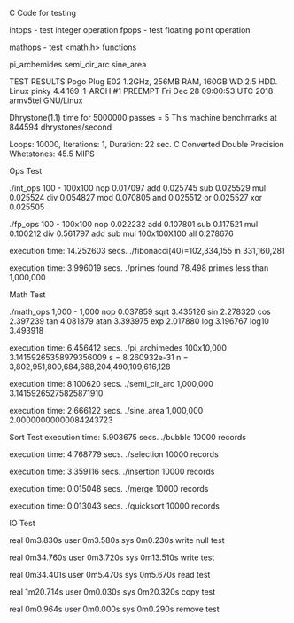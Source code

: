 C Code for testing

intops  - test integer operation
fpops   - test floating point operation

mathops - test <math.h> functions

pi_archemides
semi_cir_arc
sine_area


TEST RESULTS
Pogo Plug E02 1.2GHz, 256MB RAM, 160GB WD 2.5 HDD.
Linux pinky 4.4.169-1-ARCH #1 PREEMPT Fri Dec 28 09:00:53 UTC 2018 armv5tel GNU/Linux

Dhrystone(1.1) time for 5000000 passes = 5
This machine benchmarks at 844594 dhrystones/second

Loops: 10000, Iterations: 1, Duration: 22 sec.
C Converted Double Precision Whetstones: 45.5 MIPS

Ops Test

./int_ops	100 - 100x100
nop	0.017097
add	0.025745
sub	0.025529
mul	0.025524
div	0.054827
mod	0.070805
and	0.025512
or	0.025527
xor	0.025505

./fp_ops	100 - 100x100
nop	0.022232
add	0.107801
sub	0.117521
mul	0.100212
div	0.561797
add sub mul	100x100X100
all	0.278676

execution time: 14.252603 secs.	./fibonacci(40)=102,334,155 in 331,160,281

execution time: 3.996019 secs.	./primes found 78,498 primes less than 1,000,000

Math Test

./math_ops	1,000 - 1,000
nop	0.037859
sqrt	3.435126
sin	2.278320
cos	2.397239
tan	4.081879
atan	3.393975
exp	2.017880
log	3.196767
log10	3.493918

execution time: 6.456412 secs.	./pi_archimedes	100x10,000	3.14159265358979356009
s = 8.260932e-31
n = 3,802,951,800,684,688,204,490,109,616,128

execution time: 8.100620 secs.	./semi_cir_arc	1,000,000	3.14159265275825871910

execution time: 2.666122 secs.	./sine_area	1,000,000	2.00000000000084243723

Sort Test
execution time: 5.903675 secs.	./bubble 10000 records

execution time: 4.768779 secs.	./selection 10000 records

execution time: 3.359116 secs.	./insertion 10000 records

execution time: 0.015048 secs.	./merge 10000 records

execution time: 0.013043 secs.	./quicksort 10000 records

IO Test

real	0m3.830s
user	0m3.580s
sys	0m0.230s
write null test

real	0m34.760s
user	0m3.720s
sys	0m13.510s
write test

real	0m34.401s
user	0m5.470s
sys	0m5.670s
read test

real	1m20.714s
user	0m0.030s
sys	0m20.320s
copy test

real	0m0.964s
user	0m0.000s
sys	0m0.290s
remove test
